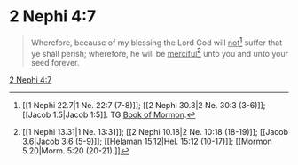 # 2 Nephi 4:7

> Wherefore, because of my blessing the Lord God will <u>not</u>[^a] suffer that ye shall perish; wherefore, he will be <u>merciful</u>[^b] unto you and unto your seed forever.

[2 Nephi 4:7](https://www.churchofjesuschrist.org/study/scriptures/bofm/2-ne/4?lang=eng&id=p7#p7)


[^a]: [[1 Nephi 22.7|1 Ne. 22:7 (7-8)]]; [[2 Nephi 30.3|2 Ne. 30:3 (3-6)]]; [[Jacob 1.5|Jacob 1:5]]. TG [Book of Mormon](https://www.churchofjesuschrist.org/study/scriptures/tg/book-of-mormon?lang=eng).
[^b]: [[1 Nephi 13.31|1 Ne. 13:31]]; [[2 Nephi 10.18|2 Ne. 10:18 (18-19)]]; [[Jacob 3.6|Jacob 3:6 (5-9)]]; [[Helaman 15.12|Hel. 15:12 (10-17)]]; [[Mormon 5.20|Morm. 5:20 (20-21).]]
